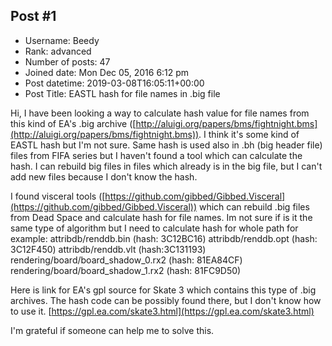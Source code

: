 ## Post #1
- Username: Beedy
- Rank: advanced
- Number of posts: 47
- Joined date: Mon Dec 05, 2016 6:12 pm
- Post datetime: 2019-03-08T16:05:11+00:00
- Post Title: EASTL hash for file names in .big file

Hi, I have been looking a way to calculate hash value for file names from this kind of EA's .big archive ([http://aluigi.org/papers/bms/fightnight.bms](http://aluigi.org/papers/bms/fightnight.bms)). I think it's some kind of EASTL hash but I'm not sure. Same hash is used also in .bh (big header file) files from FIFA series but I haven't found a tool which can calculate the hash. I can rebuild big files in files which already is in the big file, but I can't add new files because I don't know the hash.

I found visceral tools ([https://github.com/gibbed/Gibbed.Visceral](https://github.com/gibbed/Gibbed.Visceral)) which can rebuild .big files from Dead Space and calculate hash for file names. Im not sure if is it the same type of algorithm but I need to calculate hash for whole path for example:
attribdb/renddb.bin (hash: 3C12BC16)
attribdb/renddb.opt	(hash: 3C12F450)
attribdb/renddb.vlt	(hash:3C131193)
rendering/board/board_shadow_0.rx2 (hash: 81EA84CF)
rendering/board/board_shadow_1.rx2 (hash: 81FC9D50)

Here is link for EA's gpl source for Skate 3 which contains this type of .big archives. The hash code can be possibly found there, but I don't know how to use it. [https://gpl.ea.com/skate3.html](https://gpl.ea.com/skate3.html)

I'm grateful if someone can help me to solve this.
